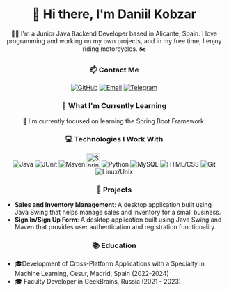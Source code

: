 <h1 align="center">👋 Hi there, I'm Daniil Kobzar</h1>

<p align="center">👨‍💻 I'm a Junior Java Backend Developer based in Alicante, Spain. I love programming and working on my own projects, and in my free time, I enjoy riding motorcycles. 🏍️</p>

<h3 align="center">📫 Contact Me</h3>

<p align="center">
  <a href="https://github.com/Blakyyy"><img alt="GitHub" src="https://img.shields.io/badge/-GitHub-181717?style=flat-square&logo=github&logoColor=white" /></a>
  <a href="mailto:daniil.kobzar299@gmail.com"><img alt="Email" src="https://img.shields.io/badge/-Email-D14836?style=flat-square&logo=gmail&logoColor=white" /></a>
  <a href="https://t.me/Blaky299"><img alt="Telegram" src="https://img.shields.io/badge/-Telegram-2CA5E0?style=flat-square&logo=telegram&logoColor=white" /></a>
</p>

<h3 align="center">🌱 What I'm Currently Learning</h3>

<p align="center">🚀 I'm currently focused on learning the Spring Boot Framework.</p>

<h3 align="center">💻 Technologies I Work With</h3>

<p align="center">
  <img alt="Java" src="https://img.shields.io/badge/-Java-007396?style=flat-square&logo=java&logoColor=white" />
  <img alt="JUnit" src="https://img.shields.io/badge/-JUnit-25A162?style=flat-square&logo=junit5&logoColor=white" />
  <img alt="Maven" src="https://img.shields.io/badge/-Maven-C71A36?style=flat-square&logo=apache-maven&logoColor=white" />
  <img alt="Spring Boot" src="https://www.vectorlogo.zone/logos/springio/springio-icon.svg" height="30" />
  <img alt="Python" src="https://img.shields.io/badge/-Python-3776AB?style=flat-square&logo=python&logoColor=white" />
  <img alt="MySQL" src="https://img.shields.io/badge/-MySQL-4479A1?style=flat-square&logo=mysql&logoColor=white" />
  <img alt="HTML/CSS" src="https://img.shields.io/badge/-HTML%2FCSS-E34F26?style=flat-square&logo=html5&logoColor=white" />
  <img alt="Git" src="https://img.shields.io/badge/-Git-F05032?style=flat-square&logo=git&logoColor=white" />
  <img alt="Linux/Unix" src="https://img.shields.io/badge/-Linux%2FUnix-000000?style=flat-square&logo=linux&logoColor=white" />
</p>
<h3 align="center">🚀 Projects</h3>
<ul>
  <li><strong>Sales and Inventory Management</strong>: A desktop application built using Java Swing that helps manage sales and inventory for a small business.</li>
  <li><strong>Sign In/Sign Up Form</strong>: A desktop application built using Java Swing and Maven that provides user authentication and registration functionality.</li>
</ul>

<h3 align="center">📚 Education</h3>

<ul>
  <li>🎓Development of Cross-Platform Applications with a Specialty in Machine Learning, Cesur, Madrid, Spain (2022-2024)</li>
  <li>🎓 Faculty Developer in GeekBrains, Russia (2021 - 2023)</li>
</ul>
